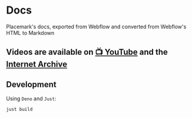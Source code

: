 # Docs

Placemark's docs, exported from Webflow and converted
from Webflow's HTML to Markdown

## Videos are available on [📺 YouTube](https://www.youtube.com/watch?v=DPieLqdgdL0&list=PL4J0pWbNHuoQTyoFQ0KYSfeHTnXm0ysJO) and the [Internet Archive](https://archive.org/details/placemark)

## Development

Using `Deno` and `Just`:

```
just build
```
